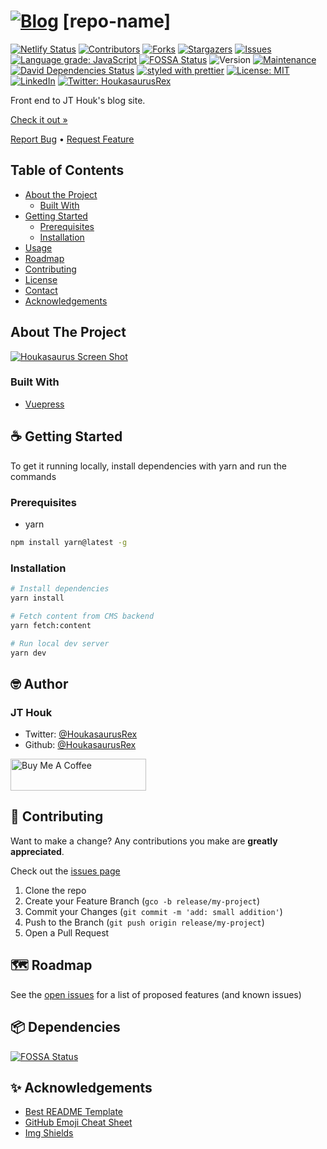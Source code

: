 # [![Blog][logo]][url] [repo-name]

<!-- PROJECT SHIELDS -->
<!--
*** Reference links are enclosed in brackets [ ] instead of parentheses ( ).
*** https://www.markdownguide.org/basic-syntax/#reference-style-links
*** See bottom of page for list of reference links
-->
[![Netlify Status][netlify-shield]][netlify-url]
[![Contributors][contributors-shield]][contributors-url]
[![Forks][forks-shield]][forks-url]
[![Stargazers][stars-shield]][stars-url]
[![Issues][issues-shield]][issues-url]
[![Language grade: JavaScript][lgtm-shield]][lgtm-url]
[![FOSSA Status][fossa-shield]][fossa-url]
![Version][version-shield]
[![Maintenance][maintenance-shield]][maintenance-url]
[![David Dependencies Status][dependencies-shield]][dependencies-url]
[![styled with prettier][prettier-shield]][prettier-url]
[![License: MIT][license-shield]][license-url]
[![LinkedIn][linkedin-shield]][linkedin-url]
[![Twitter: HoukasaurusRex][twitter-shield]][twitter-url]

Front end to JT Houk's blog site.

[Check it out »][product-url]

[Report Bug][issues-url] • [Request Feature][issues-url]

<!-- TABLE OF CONTENTS -->
## Table of Contents

* [About the Project](#about-the-project)
  * [Built With](#built-with)
* [Getting Started](#getting-started)
  * [Prerequisites](#prerequisites)
  * [Installation](#installation)
* [Usage](#usage)
* [Roadmap](#roadmap)
* [Contributing](#contributing)
* [License](#license)
* [Contact](#contact)
* [Acknowledgements](#acknowledgements)

<!-- ABOUT THE PROJECT -->
## About The Project

[![Houkasaurus Screen Shot][product-screenshot]][product-url]

### Built With

* [Vuepress](https://vuepress.org)

<!-- GETTING STARTED -->
## ☕️ Getting Started

To get it running locally, install dependencies with yarn and run the commands

### Prerequisites

* yarn

```sh
npm install yarn@latest -g
```

### Installation

```sh
# Install dependencies
yarn install

# Fetch content from CMS backend
yarn fetch:content

# Run local dev server
yarn dev
```

## 🤓 Author

### JT Houk

* Twitter: [@HoukasaurusRex][twitter-url]
* Github: [@HoukasaurusRex][github-url]

<a href="https://www.buymeacoffee.com/HoukasaurusRex" target="_blank"><img src="https://cdn.buymeacoffee.com/buttons/default-red.png" alt="Buy Me A Coffee" style="height: 51px !important;width: 217px !important;" ></a>

## 🤝 Contributing

Want to make a change? Any contributions you make are **greatly appreciated**.

Check out the [issues page][issues-url]

1. Clone the repo
2. Create your Feature Branch (`gco -b release/my-project`)
3. Commit your Changes (`git commit -m 'add: small addition'`)
4. Push to the Branch (`git push origin release/my-project`)
5. Open a Pull Request

<!-- ROADMAP -->
## 🗺 Roadmap

See the [open issues][issues-url] for a list of proposed features (and known issues)

<!-- DEPENDENCIES -->
## 📦 Dependencies

[![FOSSA Status][fossa-scan]][fossa-url]

<!-- ACKNOWLEDGEMENTS -->
## ✨ Acknowledgements

* [Best README Template](https://github.com/othneildrew/Best-README-Template/blob/master/README.md)
* [GitHub Emoji Cheat Sheet](https://www.webpagefx.com/tools/emoji-cheat-sheet)
* [Img Shields](https://shields.io)

<!-- MARKDOWN LINKS & IMAGES -->
<!-- https://www.markdownguide.org/basic-syntax/#reference-style-links -->
[logo]: https://res.cloudinary.com/jthouk/image/upload/e_improve,w_30,h_30/v1582802259/Profiles/jt-2d.png
[url]: https://[repo-name]
[github-url]: https://github.com/HoukasaurusRex
[netlify-shield]: https://api.netlify.com/api/v1/badges/db1500c5-d307-4fa7-acd0-60543ece4624/deploy-status
[netlify-url]: https://app.netlify.com/sites/houkasaurus/deploys
[contributors-shield]: https://img.shields.io/github/contributors/HoukasaurusRex/[repo-name].svg?style=flat-square
[contributors-url]: https://github.com/HoukasaurusRex/[repo-name]/graphs/contributors
[forks-shield]: https://img.shields.io/github/forks/HoukasaurusRex/[repo-name].svg?style=flat-square
[forks-url]: https://github.com/HoukasaurusRex/[repo-name]/network/members
[stars-shield]: https://img.shields.io/github/stars/HoukasaurusRex/[repo-name].svg?style=flat-square
[stars-url]: https://github.com/HoukasaurusRex/[repo-name]/stargazers
[issues-shield]: https://img.shields.io/github/issues/HoukasaurusRex/[repo-name].svg?style=flat-square
[issues-url]: https://github.com/HoukasaurusRex/[repo-name]/issues
[version-shield]: https://img.shields.io/badge/version-1.0.0-blue.svg?cacheSeconds=2592000
[maintenance-shield]: https://img.shields.io/badge/Maintained%3F-yes-green.svg
[maintenance-url]: https://github.com/HoukasaurusRex/houkasaurus/graphs/commit-activity
[dependencies-shield]: https://david-dm.org/HoukasaurusRex/houkasaurus.svg
[dependencies-url]: https://david-dm.org/HoukasaurusRex/houkasaurus
[prettier-shield]: https://img.shields.io/badge/styled_with-prettier-ff69b4.svg
[prettier-url]: https://github.com/prettier/prettier
[linkedin-shield]: https://img.shields.io/badge/-LinkedIn-black.svg?style=flat-square&logo=linkedin&colorB=555
[linkedin-url]: https://www.linkedin.com/in/jt-houk/
[product-screenshot]: ./assets/screen_shot.png
[product-url]: https://[repo-name]
[lgtm-shield]: https://img.shields.io/lgtm/grade/javascript/g/HoukasaurusRex/[repo-name].svg?logo=lgtm&logoWidth=18
[lgtm-url]: https://lgtm.com/projects/g/HoukasaurusRex/[repo-name]/context:javascript
[fossa-shield]: https://app.fossa.com/api/projects/git%2Bgithub.com%2FHoukasaurusRex%2F[repo-name].svg?type=shield
[fossa-url]: https://app.fossa.com/projects/git%2Bgithub.com%2FHoukasaurusRex%2F[repo-name]?ref=badge_shield
[fossa-scan]: https://app.fossa.com/api/projects/git%2Bgithub.com%2FHoukasaurusRex%2F[repo-name].svg?type=large
[license-shield]: https://img.shields.io/badge/License-MIT-yellow.svg
[license-url]: https://opensource.org/licenses/MIT
[twitter-shield]: https://img.shields.io/twitter/follow/HoukasaurusRex.svg?style=social
[twitter-url]: https://twitter.com/HoukasaurusRex
